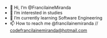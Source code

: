 - 👋 Hi, I’m @FrancilaineMiranda
- 👀 I’m interested in studies
- 🌱 I’m currently learning Software Engineering
- 📫 How to reach me @francilainemiranda // codefrancilainemiranda@hotmail.com

<!---
FrancilaineMiranda/FrancilaineMiranda is a ✨ special ✨ repository because its `README.md` (this file) appears on your GitHub profile.
You can click the Preview link to take a look at your changes.
--->
